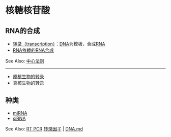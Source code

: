 # 核糖核苷酸

RNA的合成
--------------------------

- [转录（transcription）](转录（transcription）.md)：[DNA](DNA.md)为模板，合成[RNA](RNA.md)
- [RNA依赖的RNA合成](RNA依赖的RNA合成.md)

See Also: [中心法则](中心法则.md)

--------------

- [原核生物的转录](原核生物的转录.md)
- [真核生物的转录](真核生物的转录.md)

种类
--------------------------

- [miRNA](miRNA.md)
- [siRNA](siRNA.md)

See Also: [RT PCR](RT-PCR.md) [转录因子](转录因子.md) | [DNA.md](DNA.md)
